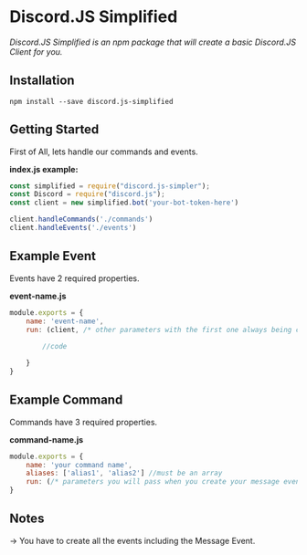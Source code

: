# Discord.JS Simplified

*Discord.JS Simplified is an npm package that will create a basic Discord.JS Client for you.*

## Installation

```
npm install --save discord.js-simplified
```

## Getting Started

First of All, lets handle our commands and events.

**index.js example:**

```js
const simplified = require("discord.js-simpler");
const Discord = require("discord.js");
const client = new simplified.bot('your-bot-token-here')

client.handleCommands('./commands')
client.handleEvents('./events')
```

## Example Event

Events have 2 required properties.

**event-name.js**

```js
module.exports = {
    name: 'event-name',
    run: (client, /* other parameters with the first one always being client */) => {
        
        //code

    }
}
```

## Example Command

Commands have 3 required properties.

**command-name.js**

```js
module.exports = {
    name: 'your command name',
    aliases: ['alias1', 'alias2'] //must be an array
    run: (/* parameters you will pass when you create your message event */)
}
```
## Notes

 -> You have to create all the events including the Message Event.
